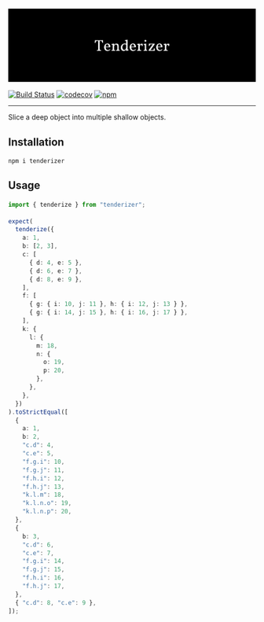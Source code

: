 ![Tenderizer](./tenderizer.svg)

[![Build Status](https://img.shields.io/endpoint.svg?url=https%3A%2F%2Factions-badge.atrox.dev%2Fminodisk%2Ftenderizer%2Fbadge%3Fref%3Dmain&style=flat-square)](https://actions-badge.atrox.dev/minodisk/tenderizer/goto?ref=main) [![codecov](https://img.shields.io/codecov/c/github/minodisk/tenderizer/main?style=flat-square&token=8ShEV6U5i2)](https://codecov.io/gh/minodisk/tenderizer) [![npm](https://img.shields.io/npm/v/tenderizer?style=flat-square)](https://www.npmjs.com/package/tenderizer)

---

Slice a deep object into multiple shallow objects.

## Installation

```bash
npm i tenderizer
```

## Usage

```typescript
import { tenderize } from "tenderizer";

expect(
  tenderize({
    a: 1,
    b: [2, 3],
    c: [
      { d: 4, e: 5 },
      { d: 6, e: 7 },
      { d: 8, e: 9 },
    ],
    f: [
      { g: { i: 10, j: 11 }, h: { i: 12, j: 13 } },
      { g: { i: 14, j: 15 }, h: { i: 16, j: 17 } },
    ],
    k: {
      l: {
        m: 18,
        n: {
          o: 19,
          p: 20,
        },
      },
    },
  })
).toStrictEqual([
  {
    a: 1,
    b: 2,
    "c.d": 4,
    "c.e": 5,
    "f.g.i": 10,
    "f.g.j": 11,
    "f.h.i": 12,
    "f.h.j": 13,
    "k.l.m": 18,
    "k.l.n.o": 19,
    "k.l.n.p": 20,
  },
  {
    b: 3,
    "c.d": 6,
    "c.e": 7,
    "f.g.i": 14,
    "f.g.j": 15,
    "f.h.i": 16,
    "f.h.j": 17,
  },
  { "c.d": 8, "c.e": 9 },
]);
```
